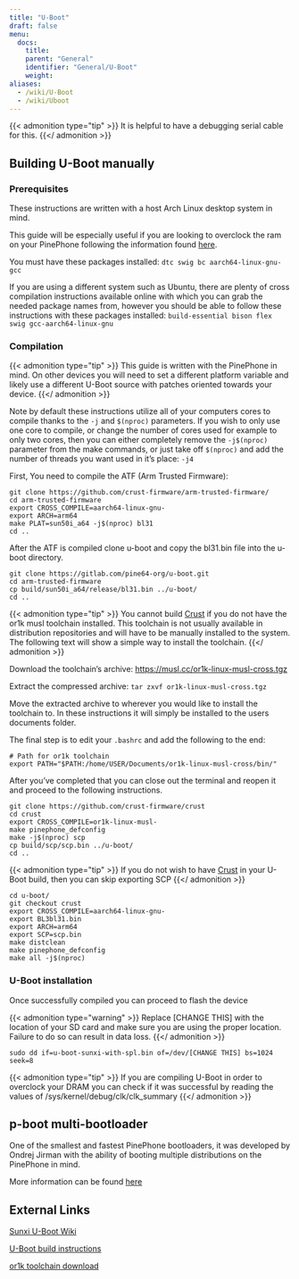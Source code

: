 ```yaml
---
title: "U-Boot"
draft: false
menu:
  docs:
    title:
    parent: "General"
    identifier: "General/U-Boot"
    weight:
aliases:
  - /wiki/U-Boot
  - /wiki/Uboot
---
```


{{< admonition type="tip" >}}
It is helpful to have a debugging serial cable for this.
{{</ admonition >}}

## Building U-Boot manually

### Prerequisites

These instructions are written with a host Arch Linux desktop system in mind.

This guide will be especially useful if you are looking to overclock the ram on your PinePhone following the information found [here](/documentation/General/Overclocking#dram).

You must have these packages installed: `dtc swig bc aarch64-linux-gnu-gcc`

If you are using a different system such as Ubuntu, there are plenty of cross compilation instructions available online with which you can grab the needed package names from, however you should be able to follow these instructions with these packages installed: `build-essential bison flex swig gcc-aarch64-linux-gnu`

### Compilation

{{< admonition type="tip" >}}
This guide is written with the PinePhone in mind. On other devices you will need to set a different platform variable and likely use a different U-Boot source with patches oriented towards your device.
{{</ admonition >}}

Note by default these instructions utilize all of your computers cores to compile thanks to the `-j` and `$(nproc)` parameters. If you wish to only use one core to compile, or change the number of cores used for example to only two cores, then you can either completely remove the `-j$(nproc)` parameter from the make commands, or just take off `$(nproc)` and add the number of threads you want used in it’s place: `-j4`

First, You need to compile the ATF (Arm Trusted Firmware):

```shell
git clone https://github.com/crust-firmware/arm-trusted-firmware/
cd arm-trusted-firmware
export CROSS_COMPILE=aarch64-linux-gnu-
export ARCH=arm64
make PLAT=sun50i_a64 -j$(nproc) bl31
cd ..
```

After the ATF is compiled clone u-boot and copy the bl31.bin file into the u-boot directory.

```shell
git clone https://gitlab.com/pine64-org/u-boot.git
cd arm-trusted-firmware
cp build/sun50i_a64/release/bl31.bin ../u-boot/
cd ..
```

{{< admonition type="tip" >}}
You cannot build [Crust](/documentation/PinePhone/Software/Crust) if you do not have the or1k musl toolchain installed. This toolchain is not usually available in distribution repositories and will have to be manually installed to the system. The following text will show a simple way to install the toolchain.
{{</ admonition >}}

Download the toolchain’s archive: https://musl.cc/or1k-linux-musl-cross.tgz

Extract the compressed archive: `tar zxvf or1k-linux-musl-cross.tgz`

Move the extracted archive to wherever you would like to install the toolchain to. In these instructions it will simply be installed to the users documents folder.

The final step is to edit your `.bashrc` and add the following to the end:

```shell
# Path for or1k toolchain
export PATH="$PATH:/home/USER/Documents/or1k-linux-musl-cross/bin/"
```

After you’ve completed that you can close out the terminal and reopen it and proceed to the following instructions.

```shell
git clone https://github.com/crust-firmware/crust
cd crust
export CROSS_COMPILE=or1k-linux-musl-
make pinephone_defconfig
make -j$(nproc) scp
cp build/scp/scp.bin ../u-boot/
cd ..
```

{{< admonition type="tip" >}}
If you do not wish to have [Crust](/documentation/PinePhone/Software/Crust) in your U-Boot build, then you can skip exporting SCP
{{</ admonition >}}

```shell
cd u-boot/
git checkout crust
export CROSS_COMPILE=aarch64-linux-gnu-
export BL3bl31.bin
export ARCH=arm64
export SCP=scp.bin
make distclean
make pinephone_defconfig
make all -j$(nproc)
```

### U-Boot installation

Once successfully compiled you can proceed to flash the device

{{< admonition type="warning" >}}
 Replace [CHANGE THIS] with the location of your SD card and make sure you are using the proper location. Failure to do so can result in data loss.
{{</ admonition >}}

```shell
sudo dd if=u-boot-sunxi-with-spl.bin of=/dev/[CHANGE THIS] bs=1024 seek=8
```

{{< admonition type="tip" >}}
If you are compiling U-Boot in order to overclock your DRAM you can check if it was successful by reading the values of /sys/kernel/debug/clk/clk_summary
{{</ admonition >}}

## p-boot multi-bootloader

One of the smallest and fastest PinePhone bootloaders, it was developed by Ondrej Jirman with the ability of booting multiple distributions on the PinePhone in mind.

More information can be found [here](https://xnux.eu/p-boot/)

## External Links

[Sunxi U-Boot Wiki](https://linux-sunxi.org/Mainline_U-Boot)

[U-Boot build instructions](https://raw.githubusercontent.com/u-boot/u-boot/master/board/sunxi/README.sunxi64)

[or1k toolchain download](https://musl.cc/or1k-linux-musl-cross.tgz)
